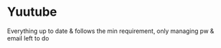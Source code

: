# Yuutube
Everything up to date &amp; follows the min requirement, only managing pw &amp; email left to do
